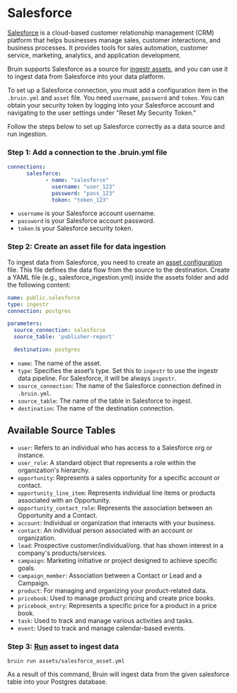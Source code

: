 # Salesforce
[Salesforce](https://www.Salesforce.com/) is a cloud-based customer relationship management (CRM) platform that helps businesses manage sales, customer interactions, and business processes. It provides tools for sales automation, customer service, marketing, analytics, and application development.

Bruin supports Salesforce as a source for [ingestr assets](/assets/ingestr), and you can use it to ingest data from Salesforce into your data platform.

To set up a Salesforce connection, you must add a configuration item in the `.bruin.yml` and `asset` file. You need `username`, `password` and `token`. You can obtain your security token by logging into your Salesforce account and navigating to the user settings under "Reset My Security Token."

Follow the steps below to set up Salesforce correctly as a data source and run ingestion.
### Step 1: Add a connection to the .bruin.yml file
```yaml
connections:
      salesforce:
            - name: "salesforce"
              username: "user_123"
              password: "pass_123"
              token: "token_123"
```
- `username` is your Salesforce account username.
- `password` is your Salesforce account password.
- `token` is your Salesforce security token.

### Step 2: Create an asset file for data ingestion
To ingest data from Salesforce, you need to create an [asset configuration](/assets/ingestr#asset-structure) file. This file defines the data flow from the source to the destination. Create a YAML file (e.g., salesforce_ingestion.yml) inside the assets folder and add the following content:

```yaml
name: public.salesforce
type: ingestr
connection: postgres

parameters:
  source_connection: salesforce
  source_table: 'publisher-report'

  destination: postgres
```

- `name`: The name of the asset.
- `type`: Specifies the asset’s type. Set this to `ingestr` to use the ingestr data pipeline. For Salesforce, it will be always `ingestr`.
- `source_connection`: The name of the Salesforce connection defined in `.bruin.yml`.
- `source_table`: The name of the table in Salesforce to ingest.
- `destination`: The name of the destination connection.

## Available Source Tables

- `user`: Refers to an individual who has access to a Salesforce org or instance.
- `user_role`: A standard object that represents a role within the organization's hierarchy.
- `opportunity`: Represents a sales opportunity for a specific account or contact.
- `opportunity_line_item`: Represents individual line items or products associated with an Opportunity.
- `opportunity_contact_role`: Represents the association between an Opportunity and a Contact.
- `account`: Individual or organization that interacts with your business.
- `contact`: An individual person associated with an account or organization.
- `lead`: Prospective customer/individual/org. that has shown interest in a company's products/services.
- `campaign`: Marketing initiative or project designed to achieve specific goals.
- `campaign_member`: Association between a Contact or Lead and a Campaign.
- `product`: For managing and organizing your product-related data.
- `pricebook`: Used to manage product pricing and create price books.
- `pricebook_entry`: Represents a specific price for a product in a price book.
- `task`: Used to track and manage various activities and tasks.
- `event`: Used to track and manage calendar-based events.

### Step 3: [Run](/commands/run) asset to ingest data
```     
bruin run assets/salesforce_asset.yml
```
As a result of this command, Bruin will ingest data from the given salesforce table into your Postgres database.
